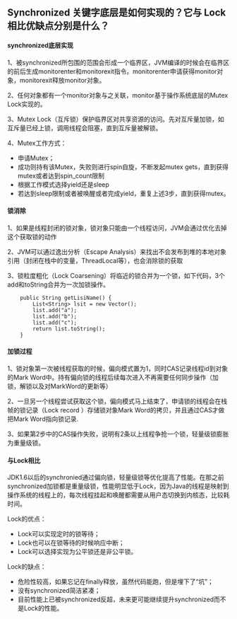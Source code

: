 ## Synchronized 关键字底层是如何实现的？它与 Lock 相比优缺点分别是什么？
#### synchronized底层实现
1、被synchronized所包围的范围会形成一个临界区，JVM编译的时候会在临界区的前后生成monitorenter和monitorexit指令。monitorenter申请获得monitor对象，monitorexit释放monitor对象。

2、任何对象都有一个monitor对象与之关联，monitor基于操作系统底层的Mutex Lock实现的。

3、Mutex Lock（互斥锁）保护临界区对共享资源的访问。先对互斥量加锁，如互斥量已经上锁，调用线程会阻塞，直到互斥量被解锁。

4、Mutex工作方式：

- 申请Mutex；
- 成功则持有该Mutex，失败则进行spin自旋，不断发起mutex gets，直到获得mutex或者达到spin_count限制
- 根据工作模式选择yield还是sleep
- 若达到sleep限制或者被唤醒或者完成yield，重复上述3步，直到获得mutex。

#### 锁消除
1、如果是线程封闭的锁对象，锁对象只能由一个线程访问，JVM会通过优化去掉这个获取锁的动作

2、JVM可以通过逸出分析（Escape Analysis）来找出不会发布到堆的本地对象引用（封闭在栈中的变量，ThreadLocal等），也会消除锁的获取

3、锁粒度粗化（Lock Coarsening）将临近的锁合并为一个锁，如下代码，3个add和toString合并为一次加锁操作。
```
	public String getLisiName() {
		List<String> lsit = new Vector();
		list.add("a");
		list.add("b");
		list.add("c");
		return list.toString();
	}
```
#### 加锁过程
1、锁对象第一次被线程获取的时候，偏向模式置为1，同时CAS记录线程id到对象的Mark Word中。持有偏向锁的线程后续每次进入不再需要任何同步操作（加锁，解锁以及对MarkWord的更新等）

2、一旦另一个线程尝试获取这个锁，偏向模式马上结束了，申请锁的线程会在栈帧的锁记录（Lock record
）存储锁对象Mark Word的拷贝，并且通过CAS才做把Mark Word指向锁记录.

3、如果第2步中的CAS操作失败，说明有2条以上线程争抢一个锁，轻量级锁膨胀为重量级锁。

#### 与Lock相比
JDK1.6以后的synchronied通过偏向锁，轻量级锁等优化提高了性能。在那之前synchronized加锁都是重量级锁，性能明显低于Lock，因为Java的线程是映射到操作系统的线程上的，每次线程挂起和唤醒都需要从用户态切换到内核态，比较耗时间。

Lock的优点：

- Lock可以实现定时的锁等待；
- Lock也可以在锁等待的时候响应中断；
- Lock可以选择实现为公平锁还是非公平锁。

Lock的缺点：

- 危险性较高，如果忘记在finally释放，虽然代码能跑，但是埋下了“坑”；
- 没有synchronized简洁紧凑；
- 目前性能上已被synchronized反超，未来更可能继续提升synchronized而不是Lock的性能。

